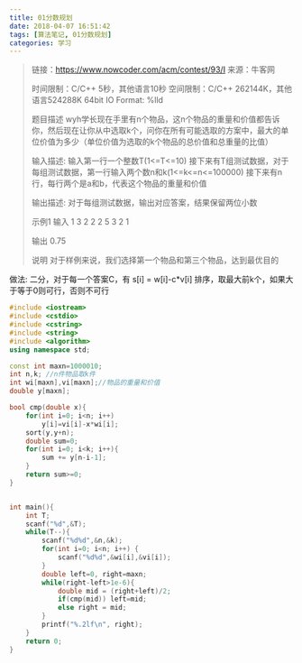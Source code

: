 ```yaml
---
title: 01分数规划
date: 2018-04-07 16:51:42
tags: [算法笔记, 01分数规划]
categories: 学习
---
```




> 链接：https://www.nowcoder.com/acm/contest/93/I
> 来源：牛客网
>
> 时间限制：C/C++ 5秒，其他语言10秒
> 空间限制：C/C++ 262144K，其他语言524288K
> 64bit IO Format: %lld
>
> 题目描述 
> wyh学长现在手里有n个物品，这n个物品的重量和价值都告诉你，然后现在让你从中选取k个，问你在所有可能选取的方案中，最大的单位价值为多少（单位价值为选取的k个物品的总价值和总重量的比值）
>
> 输入描述:
> 输入第一行一个整数T(1<=T<=10)
> 接下来有T组测试数据，对于每组测试数据，第一行输入两个数n和k(1<=k<=n<=100000)
> 接下来有n行，每行两个是a和b，代表这个物品的重量和价值
>
> 输出描述:
> 对于每组测试数据，输出对应答案，结果保留两位小数
>
> 示例1
> 输入
> 1
> 3 2
> 2 2
> 5 3
> 2 1
>
> 输出
> 0.75
>
> 说明
> 对于样例来说，我们选择第一个物品和第三个物品，达到最优目的

<!--more-->

做法:
二分，对于每一个答案C，有 s[i] = w[i]-c*v[i]
排序，取最大前k个，如果大于等于0则可行，否则不可行



```c++
#include <iostream>
#include <cstdio>
#include <cstring>
#include <string>
#include <algorithm>
using namespace std;

const int maxn=1000010;
int n,k; //n件物品取k件
int wi[maxn],vi[maxn];//物品的重量和价值
double y[maxn];

bool cmp(double x){
	for(int i=0; i<n; i++)
		y[i]=vi[i]-x*wi[i];
	sort(y,y+n);
	double sum=0;
	for(int i=0; i<k; i++){
		sum += y[n-i-1];
	}
	return sum>=0;
}


int main(){
	int T;
	scanf("%d",&T);
	while(T--){
		scanf("%d%d",&n,&k);
		for(int i=0; i<n; i++) {
			scanf("%d%d",&wi[i],&vi[i]);
		}
		double left=0, right=maxn;
		while(right-left>1e-6){
			double mid = (right+left)/2;
			if(cmp(mid)) left=mid;
			else right = mid;
		}
		printf("%.2lf\n", right);
	}
	return 0;
}
```

